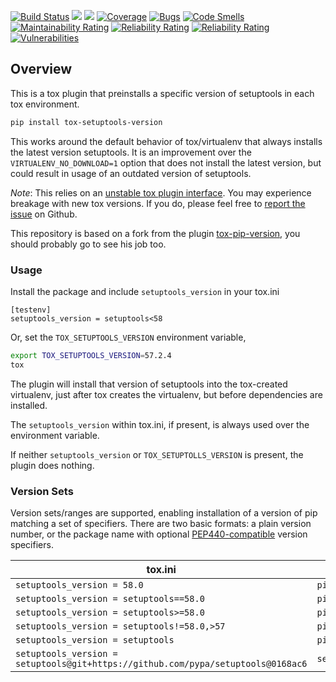 [![Build Status](https://dev.azure.com/LvffY/LvffY/_apis/build/status/LvffY.tox-setuptools-version?branchName=master)](https://dev.azure.com/LvffY/LvffY/_build/latest?definitionId=1&branchName=master)
![](https://img.shields.io/pypi/v/tox-setuptools-version.svg)
![](https://img.shields.io/pypi/pyversions/tox-setuptools-version.svg)
[![Coverage](https://sonarcloud.io/api/project_badges/measure?project=LvffY_tox-setuptools-version&metric=coverage)](https://sonarcloud.io/dashboard?id=LvffY_tox-setuptools-version)
[![Bugs](https://sonarcloud.io/api/project_badges/measure?project=LvffY_tox-setuptools-version&metric=bugs)](https://sonarcloud.io/dashboard?id=LvffY_tox-setuptools-version)
[![Code Smells](https://sonarcloud.io/api/project_badges/measure?project=LvffY_tox-setuptools-version&metric=code_smells)](https://sonarcloud.io/dashboard?id=LvffY_tox-setuptools-version)
[![Maintainability Rating](https://sonarcloud.io/api/project_badges/measure?project=LvffY_tox-setuptools-version&metric=sqale_rating)](https://sonarcloud.io/dashboard?id=LvffY_tox-setuptools-version)
[![Reliability Rating](https://sonarcloud.io/api/project_badges/measure?project=LvffY_tox-setuptools-version&metric=reliability_rating)](https://sonarcloud.io/dashboard?id=LvffY_tox-setuptools-version)
[![Reliability Rating](https://sonarcloud.io/api/project_badges/measure?project=LvffY_tox-setuptools-version&metric=reliability_rating)](https://sonarcloud.io/dashboard?id=LvffY_tox-setuptools-version)
[![Vulnerabilities](https://sonarcloud.io/api/project_badges/measure?project=LvffY_tox-setuptools-version&metric=vulnerabilities)](https://sonarcloud.io/dashboard?id=LvffY_tox-setuptools-version)


Overview
--------

This is a tox plugin that preinstalls a specific version of setuptools in each tox
environment.

```bash
pip install tox-setuptools-version
```

This works around the default behavior of tox/virtualenv that always installs
the latest version setuptools. It is an improvement over the `VIRTUALENV_NO_DOWNLOAD=1`
option that does not install the latest version, but could result in usage of
an outdated version of setuptools.

*Note*: This relies on an [unstable tox plugin interface](
https://tox.readthedocs.io/en/latest/plugins.html#tox.hookspecs.tox_testenv_create).
You may experience breakage with new tox versions. If you do, please feel
free to [report the issue](https://github.com/LvffY/tox-setuptools-version/issues/new)
on Github.

This repository is based on a fork from the plugin [tox-pip-version](https://github.com/pglass/tox-pip-version), you should probably go to see his job too.

### Usage

Install the package and include `setuptools_version` in your tox.ini

```tox
[testenv]
setuptools_version = setuptools<58
```

Or, set the `TOX_SETUPTOOLS_VERSION` environment variable,

```bash
export TOX_SETUPTOOLS_VERSION=57.2.4
tox
```

The plugin will install that version of setuptools into the tox-created virtualenv,
just after tox creates the virtualenv, but before dependencies are installed.

The `setuptools_version` within tox.ini, if present, is always used over the
environment variable.

If neither `setuptools_version` or `TOX_SETUPTOLLS_VERSION` is present, the plugin does
nothing.

### Version Sets

Version sets/ranges are supported, enabling installation of a version of pip
matching a set of specifiers. There are two basic formats: a plain version
number, or the package name with optional [PEP440-compatible](
https://www.python.org/dev/peps/pep-0440/#version-specifiers) version
specifiers.

| tox.ini                      | effective pip command        |
| ---------------------------- | ---------------------------- |
| `setuptools_version = 58.0`         | `pip install -U setuptools==19.0`   |
| `setuptools_version = setuptools==58.0`    | `pip install -U setuptools==58.0`   |
| `setuptools_version = setuptools>=58.0`    | `pip install -U setuptools>=58.0`   |
| `setuptools_version = setuptools!=58.0,>57`  | `pip install -U setuptools!=58.0,>57` |
| `setuptools_version = setuptools`          | `pip install -U setuptools`         |
| `setuptools_version = setuptools@git+https://github.com/pypa/setuptools@0168ac6` | `setuptools@git+https://github.com/pypa/setuptools@0168ac6` |
